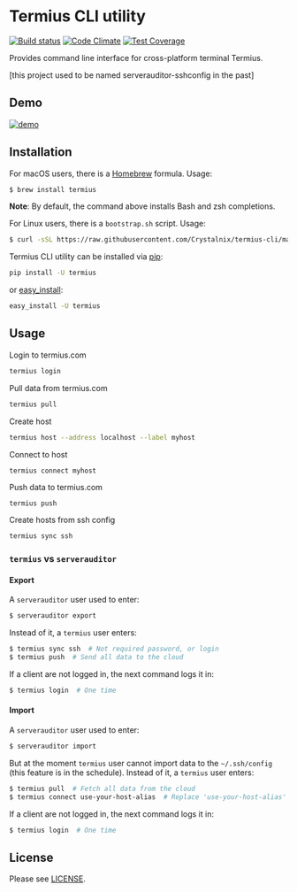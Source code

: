# Termius CLI utility

[![Build status](https://travis-ci.org/Crystalnix/termius-cli.svg?branch=master)](https://travis-ci.org/Crystalnix/termius-cli)
[![Code Climate](https://codeclimate.com/github/Crystalnix/termius-cli/badges/gpa.svg)](https://codeclimate.com/github/Crystalnix/termius-cli)
[![Test Coverage](https://codeclimate.com/github/Crystalnix/termius-cli/badges/coverage.svg)](https://codeclimate.com/github/Crystalnix/termius-cli/coverage)

Provides command line interface for cross-platform terminal Termius.

[this project used to be named serverauditor-sshconfig in the past]

## Demo

[![demo](https://asciinema.org/a/9v8xuygkowzau16y3zp19u0ov.png)](https://asciinema.org/a/9v8xuygkowzau16y3zp19u0ov?autoplay=1)

## Installation

For macOS users, there is a [Homebrew](http://brew.sh/) formula. Usage:

```bash
$ brew install termius
```

**Note**: By default, the command above installs Bash and zsh completions.

For Linux users, there is a `bootstrap.sh` script. Usage:

```bash
$ curl -sSL https://raw.githubusercontent.com/Crystalnix/termius-cli/master/bootstrap.sh | bash
```

Termius CLI utility can be installed via [pip](http://www.pip-installer.org/en/latest/index.html):

```bash
pip install -U termius
```
or [easy_install](http://pythonhosted.org/distribute/):

```bash
easy_install -U termius
```

## Usage

Login to termius.com

```bash
termius login
```

Pull data from termius.com

```bash
termius pull
```

Create host
```bash
termius host --address localhost --label myhost
```

Connect to host
```
termius connect myhost
```

Push data to termius.com
```bash
termius push
```

Create hosts from ssh config
```bash
termius sync ssh
```

### `termius` vs `serverauditor`

#### Export
A `serverauditor` user used to enter:

```bash
$ serverauditor export
```

Instead of it, a `termius` user enters:

```bash
$ termius sync ssh  # Not required password, or login
$ termius push  # Send all data to the cloud
```

If a client are not logged in, the next command logs it in:
```bash
$ termius login  # One time
```

#### Import

A `serverauditor` user used to enter:

```bash
$ serverauditor import
```

But at the moment `termius` user cannot import data to the `~/.ssh/config`
(this feature is in the schedule).
Instead of it, a `termius` user enters:

```bash
$ termius pull  # Fetch all data from the cloud
$ termius connect use-your-host-alias  # Replace 'use-your-host-alias' with the host alias in the termius database
```

If a client are not logged in, the next command logs it in:
```bash
$ termius login  # One time
```


## License

Please see [LICENSE](https://github.com/Crystalnix/termius-cli/blob/master/LICENSE).



